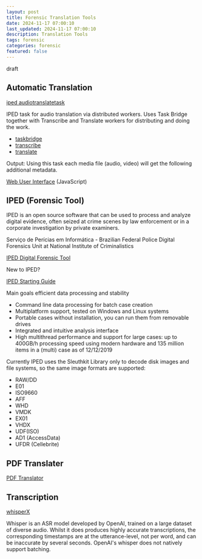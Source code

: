 ```yaml
---
layout: post
title: Forensic Translation Tools 
date: 2024-11-17 07:00:10
last_updated: 2024-11-17 07:00:10
description: Translation Tools
tags: forensic
categories: forensic
featured: false
---
```


draft

## Automatic Translation

[iped audiotranslatetask]: https://github.com/hilderonny/iped-audiotranslatetask "iped audiotranslatetask"
[iped audiotranslatetask]

IPED task for audio translation via distributed workers. 
Uses Task Bridge together with Transcribe and Translate workers for distributing and doing the work.

[taskbridge]: https://github.com/hilderonny/taskbridge "taskbridge" 
[transcribe]: https://github.com/hilderonny/taskworker-transcribe "transcribe" 
[translate]: https://github.com/hilderonny/taskworker-translate "translate" 

* [taskbridge]
* [transcribe]
* [translate]

Output: Using this task each media file (audio, video) will get the following additional metadata.

[Web User Interface]: https://github.com/hilderonny/taskbridge-webui?tab=readme-ov-file "Web User Interface"
[Web User Interface] (JavaScript)


## IPED (Forensic Tool)
 
IPED is an open source software that can be used to process and analyze digital evidence, 
often seized at crime scenes by law enforcement or in a corporate investigation by private examiners.

Serviço de Perícias em Informática - Brazilian Federal Police Digital Forensics Unit at National Institute of Criminalistics

[IPED Digital Forensic Tool]: https://github.com/sepinf-inc/IPED "IPED Digital Forensic Tool"
[IPED Digital Forensic Tool]


New to IPED?

[IPED Starting Guide]: https://github.com/sepinf-inc/IPED/wiki/Beginner's-Start-Guide "IPED Starting Guide"
[IPED Starting Guide]

Main goals efficient data processing and stability
* Command line data processing for batch case creation 
* Multiplatform support, tested on Windows and Linux systems 
* Portable cases without installation, you can run them from removable drives 
* Integrated and intuitive analysis interface 
* High multithread performance and support for large cases: up to 400GB/h processing speed using modern hardware and 135 million items in a (multi) case as of 12/12/2019

Currently IPED uses the Sleuthkit Library only to decode disk images and file systems, 
so the same image formats are supported: 
* RAW/DD
* E01
* ISO9660
* AFF
* WHD
* VMDK
* EX01
* VHDX
* UDF(ISO)
* AD1 (AccessData) 
* UFDR (Cellebrite)

## PDF Translater

[PDF Translator]: https://github.com/hilderonny/pdf-translator "PDF Translater"
[PDF Translator]


## Transcription

[whisperX]: https://github.com/m-bain/whisperX "whisperX"
[whisperX]

Whisper is an ASR model developed by OpenAI, trained on a large dataset of diverse audio. 
Whilst it does produces highly accurate transcriptions, the corresponding timestamps are at the utterance-level, 
not per word, and can be inaccurate by several seconds. OpenAI's whisper does not natively support batching.